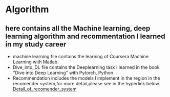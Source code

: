 # Algorithm
 
## here contains all the Machine learning, deep learning algorithm and recommentation I learned in my study career

* machine learning file contains the learning of Coursera Machine Learning with Matlab.
* Dive_into_DL file contains the Deeplearning task I learned in the book "Dive into Deep Learning" with Pytorch, Python
* Recommendation includes the models I implement in the region in the recomender system,for more detail,please see in the hyperlink below.
[Detail_of_recomender_system](https://github.com/Niyx52094/Recommender_system_model)
